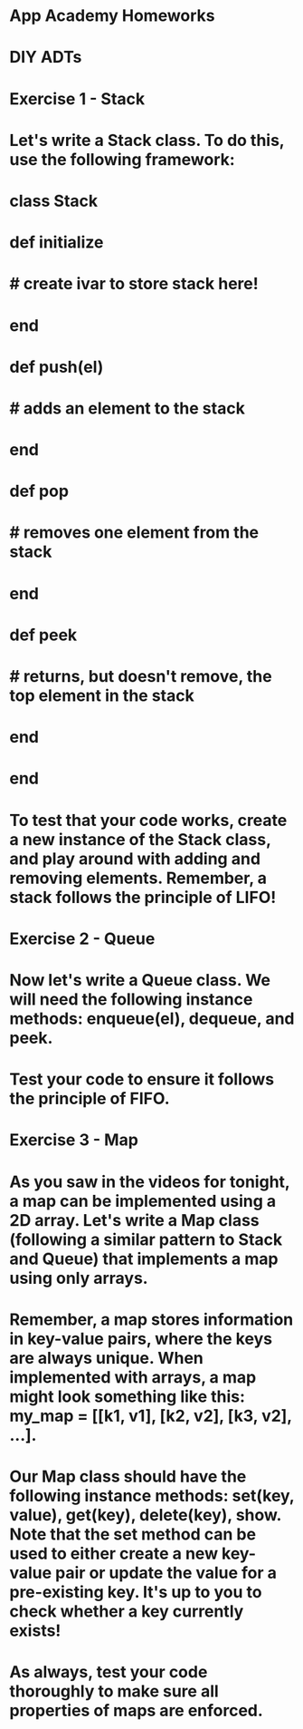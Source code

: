 # App Academy Homeworks

# DIY ADTs

# Exercise 1 - Stack

# Let's write a Stack class. To do this, use the following framework:

  # class Stack
  #   def initialize
  #     # create ivar to store stack here!
  #   end
 
  #   def push(el)
  #     # adds an element to the stack
  #   end

  #   def pop
  #     # removes one element from the stack
  #   end

  #   def peek
  #     # returns, but doesn't remove, the top element in the stack
  #   end
  # end

# To test that your code works, create a new instance of the Stack class, and play around with adding and removing elements. Remember,  a stack follows the principle of LIFO!


# Exercise 2 - Queue

# Now let's write a Queue class. We will need the following instance methods: enqueue(el), dequeue, and peek.

# Test your code to ensure it follows the principle of FIFO.


# Exercise 3 - Map

# As you saw in the videos for tonight, a map can be implemented using a 2D array. Let's write a Map class (following a similar pattern to Stack and Queue) that implements a map using only arrays.

# Remember, a map stores information in key-value pairs, where the keys are always unique. When implemented with arrays, a map might look something like this: my_map = [[k1, v1], [k2, v2], [k3, v2], ...].

# Our Map class should have the following instance methods: set(key, value), get(key), delete(key), show. Note that the set method can be used to either create a new key-value pair or update the value for a pre-existing key. It's up to you to check whether a key currently exists!

# As always, test your code thoroughly to make sure all properties of maps are enforced.